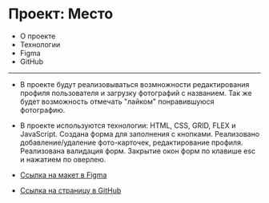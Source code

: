 # Проект: Место

* О проекте
* Технологии
* Figma
* GitHub

**************

* В проекте будут реализовываться возмножности редактирования профиля пользователя и загрузку фотографий с названием. Так же будет возможность отмечать "лайком" понравившуюся фотографию.

* В проекте используются технологии: HTML, CSS, GRID, FLEX и JavaScript. Создана форма для заполнения с кнопками. Реализовано добавление/удаление фото-карточек, редактирование профиля. Реализована валидация форм. Закрытие окон форм по клавише esc и нажатием по оверлею.

* [Ссылка на макет в Figma](https://www.figma.com/file/2cn9N9jSkmxD84oJik7xL7/JavaScript.-Sprint-4?node-id=0%3A1)

* [Ссылка на страницу в GitHub](https://buffet2000.github.io/mesto-project/index.html)